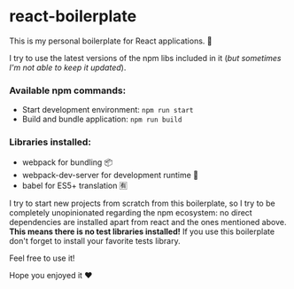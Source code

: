 # react-boilerplate
This is my personal boilerplate for React applications. 🚀

I try to use the latest versions of the npm libs included in it (_but sometimes I'm not able to keep it updated_).

### Available npm commands:
- Start development environment: `npm run start`
- Build and bundle application: `npm run build`

### Libraries installed:
- webpack for bundling 📦
- webpack-dev-server for development runtime 🚀
- babel for ES5+ translation 🈶

I try to start new projects from scratch from this boilerplate, so I try to be completely unopinionated regarding the npm ecosystem: no direct dependencies are installed apart from react and the ones mentioned above. **This means there is no test libraries installed!** If you use this boilerplate don't forget to install your favorite tests library.

Feel free to use it! 

Hope you enjoyed it ❤️